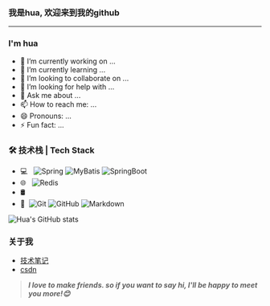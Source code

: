 ### 我是hua, 欢迎来到我的github
---

### I'm hua
- 🔭 I’m currently working on ...
- 🌱 I’m currently learning ...
- 👯 I’m looking to collaborate on ...
- 🤔 I’m looking for help with ...
- 💬 Ask me about ...
- 📫 How to reach me: ...
- 😄 Pronouns: ...
- ⚡ Fun fact: ...
### 🛠 技术栈 | Tech Stack
- 💻 &#160; ![Spring](https://img.shields.io/badge/Spring-blue?logo=dependabot&logoColor=red) ![MyBatis](https://img.shields.io/badge/MyBatis-Green?logo=dependabot&logoColor=%2300FF00) ![SpringBoot](https://img.shields.io/badge/SpringBoot-yellow?logo=dependabot&logoColor=%23FFFF00
)
- 🌐 &#160; ![Redis](https://img.shields.io/badge/Redis-00CD00?logo=bitcoin) 
- 🛢 &#160; 
- 🔧 &#160;![Git](https://img.shields.io/badge/-Git-333333?style=flat&logo=git)
![GitHub](https://img.shields.io/badge/-GitHub-333333?style=flat&logo=github)
![Markdown](https://img.shields.io/badge/-Markdown-333333?style=flat&logo=markdown)

![Hua's GitHub stats](https://github-readme-stats.vercel.app/api?username=djianhua&show_icons=true&theme=radical)

### 关于我
- [技术笔记](https://djianhua.top/)
- [csdn](https://blog.csdn.net/qq_59957669?type=blog)

> ***I love to make friends. so if you want to say hi, I'll be happy to meet you more!😊***
<!--
**djianhua/djianhua** is a ✨ _special_ ✨ repository because its `README.md` (this file) appears on your GitHub profile.

Here are some ideas to get you started:

- 🔭 I’m currently working on ...
- 🌱 I’m currently learning ...
- 👯 I’m looking to collaborate on ...
- 🤔 I’m looking for help with ...
- 💬 Ask me about ...
- 📫 How to reach me: ...
- 😄 Pronouns: ...
- ⚡ Fun fact: ...
-->
